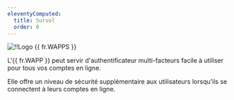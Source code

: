 ```yaml
---
eleventyComputed:
  title: Survol
  order: 0
---
```

![!!Logo {{ fr.WAPPS }} ](https://webdevolutions.blob.core.windows.net/images/projects/workspace/logos/workspace-color-shadow.svg)

L'{{ fr.WAPP }} peut servir d'authentificateur multi-facteurs facile à utiliser pour tous vos comptes en ligne.  

Elle offre un niveau de sécurité supplémentaire aux utilisateurs lorsqu’ils se connectent à leurs comptes en ligne.
